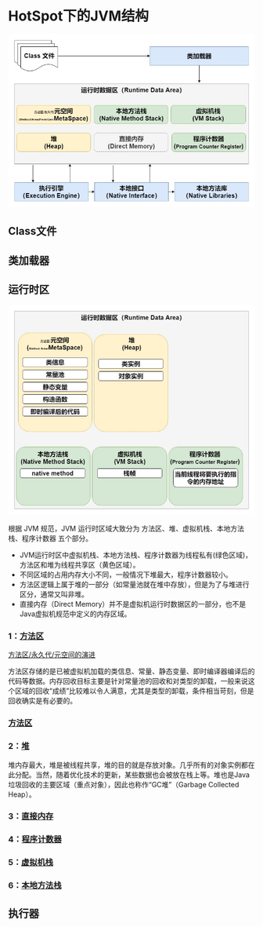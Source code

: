 # HotSpot下的JVM结构

![](image/jvm-00.jpg)



## Class文件

## 类加载器

## 运行时区
![](image/jvm-02-00.jpg)

根据 JVM 规范，JVM 运行时区域大致分为 方法区、堆、虚拟机栈、本地方法栈、程序计数器 五个部分。

- JVM运行时区中虚拟机栈、本地方法栈、程序计数器为线程私有(绿色区域)，方法区和堆为线程共享区（黄色区域）。
- 不同区域的占用内存大小不同，一般情况下堆最大，程序计数器较小。
- 方法区逻辑上属于堆的一部分（如常量池就在堆中存放），但是为了与堆进行区分，通常又叫非堆。
- 直接内存（Direct Memory）并不是虚拟机运行时数据区的一部分，也不是Java虚拟机规范中定义的内存区域。

### 1：[方法区](chapter1-02-00.md)
[方法区/永久代/元空间的演进](chapter1-02-00-01.md)

方法区存储的是已被虚拟机加载的类信息、常量、静态变量、即时编译器编译后的代码等数据。内存回收目标主要是针对常量池的回收和对类型的卸载，一般来说这个区域的回收“成绩”比较难以令人满意，尤其是类型的卸载，条件相当苛刻，但是回收确实是有必要的。

### [方法区](chapter1-02-00.md)

### 2：[堆](chapter1-02-01.md)
堆内存最大，堆是被线程共享，堆的目的就是存放对象。几乎所有的对象实例都在此分配。当然，随着优化技术的更新，某些数据也会被放在栈上等。堆也是Java垃圾回收的主要区域（重点对象），因此也称作“GC堆”（Garbage Collected Heap）。

### 3：[直接内存](chapter1-02-02.md)

### 4：[程序计数器](chapter1-02-03.md)

### 5：[虚拟机栈](chapter1-02-04.md)

### 6：[本地方法栈](chapter1-02-05.md)

## 执行器



